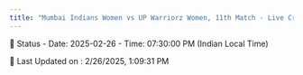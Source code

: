 ```yaml
---
title: "Mumbai Indians Women vs UP Warriorz Women, 11th Match - Live Cricket Score"
--- 
```


📑 Status - Date: 2025-02-26 - Time: 07:30:00 PM (Indian Local Time)

📝 Last Updated on : 2/26/2025, 1:09:31 PM  

